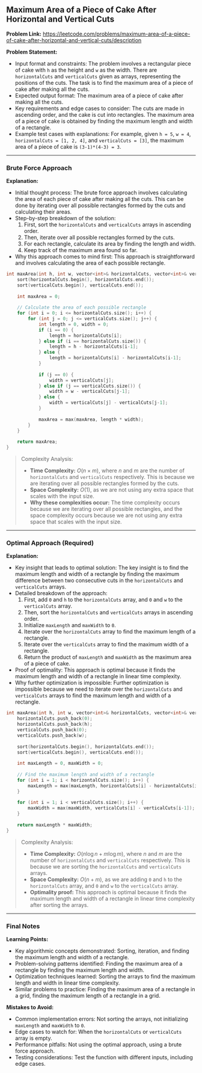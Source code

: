 ## Maximum Area of a Piece of Cake After Horizontal and Vertical Cuts

**Problem Link:** https://leetcode.com/problems/maximum-area-of-a-piece-of-cake-after-horizontal-and-vertical-cuts/description

**Problem Statement:**
- Input format and constraints: The problem involves a rectangular piece of cake with `h` as the height and `w` as the width. There are `horizontalCuts` and `verticalCuts` given as arrays, representing the positions of the cuts. The task is to find the maximum area of a piece of cake after making all the cuts.
- Expected output format: The maximum area of a piece of cake after making all the cuts.
- Key requirements and edge cases to consider: The cuts are made in ascending order, and the cake is cut into rectangles. The maximum area of a piece of cake is obtained by finding the maximum length and width of a rectangle.
- Example test cases with explanations: For example, given `h = 5`, `w = 4`, `horizontalCuts = [1, 2, 4]`, and `verticalCuts = [3]`, the maximum area of a piece of cake is `(3-1)*(4-3) = 3`.

---

### Brute Force Approach

**Explanation:**
- Initial thought process: The brute force approach involves calculating the area of each piece of cake after making all the cuts. This can be done by iterating over all possible rectangles formed by the cuts and calculating their areas.
- Step-by-step breakdown of the solution: 
  1. First, sort the `horizontalCuts` and `verticalCuts` arrays in ascending order.
  2. Then, iterate over all possible rectangles formed by the cuts.
  3. For each rectangle, calculate its area by finding the length and width.
  4. Keep track of the maximum area found so far.
- Why this approach comes to mind first: This approach is straightforward and involves calculating the area of each possible rectangle.

```cpp
int maxArea(int h, int w, vector<int>& horizontalCuts, vector<int>& verticalCuts) {
    sort(horizontalCuts.begin(), horizontalCuts.end());
    sort(verticalCuts.begin(), verticalCuts.end());
    
    int maxArea = 0;
    
    // Calculate the area of each possible rectangle
    for (int i = 0; i <= horizontalCuts.size(); i++) {
        for (int j = 0; j <= verticalCuts.size(); j++) {
            int length = 0, width = 0;
            if (i == 0) {
                length = horizontalCuts[i];
            } else if (i == horizontalCuts.size()) {
                length = h - horizontalCuts[i-1];
            } else {
                length = horizontalCuts[i] - horizontalCuts[i-1];
            }
            
            if (j == 0) {
                width = verticalCuts[j];
            } else if (j == verticalCuts.size()) {
                width = w - verticalCuts[j-1];
            } else {
                width = verticalCuts[j] - verticalCuts[j-1];
            }
            
            maxArea = max(maxArea, length * width);
        }
    }
    
    return maxArea;
}
```

> Complexity Analysis:
> - **Time Complexity:** $O(n \times m)$, where $n$ and $m$ are the number of `horizontalCuts` and `verticalCuts` respectively. This is because we are iterating over all possible rectangles formed by the cuts.
> - **Space Complexity:** $O(1)$, as we are not using any extra space that scales with the input size.
> - **Why these complexities occur:** The time complexity occurs because we are iterating over all possible rectangles, and the space complexity occurs because we are not using any extra space that scales with the input size.

---

### Optimal Approach (Required)

**Explanation:**
- Key insight that leads to optimal solution: The key insight is to find the maximum length and width of a rectangle by finding the maximum difference between two consecutive cuts in the `horizontalCuts` and `verticalCuts` arrays.
- Detailed breakdown of the approach: 
  1. First, add `0` and `h` to the `horizontalCuts` array, and `0` and `w` to the `verticalCuts` array.
  2. Then, sort the `horizontalCuts` and `verticalCuts` arrays in ascending order.
  3. Initialize `maxLength` and `maxWidth` to `0`.
  4. Iterate over the `horizontalCuts` array to find the maximum length of a rectangle.
  5. Iterate over the `verticalCuts` array to find the maximum width of a rectangle.
  6. Return the product of `maxLength` and `maxWidth` as the maximum area of a piece of cake.
- Proof of optimality: This approach is optimal because it finds the maximum length and width of a rectangle in linear time complexity.
- Why further optimization is impossible: Further optimization is impossible because we need to iterate over the `horizontalCuts` and `verticalCuts` arrays to find the maximum length and width of a rectangle.

```cpp
int maxArea(int h, int w, vector<int>& horizontalCuts, vector<int>& verticalCuts) {
    horizontalCuts.push_back(0);
    horizontalCuts.push_back(h);
    verticalCuts.push_back(0);
    verticalCuts.push_back(w);
    
    sort(horizontalCuts.begin(), horizontalCuts.end());
    sort(verticalCuts.begin(), verticalCuts.end());
    
    int maxLength = 0, maxWidth = 0;
    
    // Find the maximum length and width of a rectangle
    for (int i = 1; i < horizontalCuts.size(); i++) {
        maxLength = max(maxLength, horizontalCuts[i] - horizontalCuts[i-1]);
    }
    
    for (int i = 1; i < verticalCuts.size(); i++) {
        maxWidth = max(maxWidth, verticalCuts[i] - verticalCuts[i-1]);
    }
    
    return maxLength * maxWidth;
}
```

> Complexity Analysis:
> - **Time Complexity:** $O(n \log n + m \log m)$, where $n$ and $m$ are the number of `horizontalCuts` and `verticalCuts` respectively. This is because we are sorting the `horizontalCuts` and `verticalCuts` arrays.
> - **Space Complexity:** $O(n + m)$, as we are adding `0` and `h` to the `horizontalCuts` array, and `0` and `w` to the `verticalCuts` array.
> - **Optimality proof:** This approach is optimal because it finds the maximum length and width of a rectangle in linear time complexity after sorting the arrays.

---

### Final Notes

**Learning Points:**
- Key algorithmic concepts demonstrated: Sorting, iteration, and finding the maximum length and width of a rectangle.
- Problem-solving patterns identified: Finding the maximum area of a rectangle by finding the maximum length and width.
- Optimization techniques learned: Sorting the arrays to find the maximum length and width in linear time complexity.
- Similar problems to practice: Finding the maximum area of a rectangle in a grid, finding the maximum length of a rectangle in a grid.

**Mistakes to Avoid:**
- Common implementation errors: Not sorting the arrays, not initializing `maxLength` and `maxWidth` to `0`.
- Edge cases to watch for: When the `horizontalCuts` or `verticalCuts` array is empty.
- Performance pitfalls: Not using the optimal approach, using a brute force approach.
- Testing considerations: Test the function with different inputs, including edge cases.